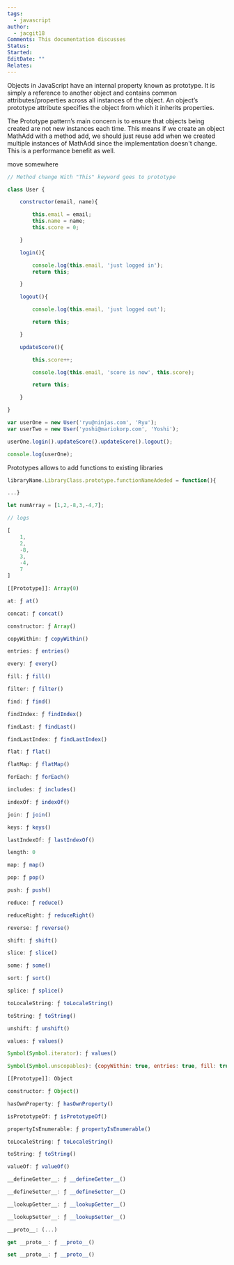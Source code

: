```yaml
---
tags:
  - javascript
author:
  - jacgit18
Comments: This documentation discusses
Status: 
Started: 
EditDate: ""
Relates:
---
```

Objects in JavaScript have an internal property known as prototype. It is simply a reference to another object and contains common attributes/properties across all instances of the object. An object’s prototype attribute specifies the object from which it inherits properties.  

The Prototype pattern’s main concern is to ensure that objects being created are not new instances each time. This means if we create an object MathAdd with a method add, we should just reuse add when we created multiple instances of MathAdd since the implementation doesn't change. This is a performance benefit as well.

move somewhere
```javascript
// Method change With "This" keyword goes to prototype 

class User { 

    constructor(email, name){ 

        this.email = email; 
        this.name = name; 
        this.score = 0; 

    } 

    login(){ 

        console.log(this.email, 'just logged in'); 
        return this; 

    } 

    logout(){ 

        console.log(this.email, 'just logged out'); 

        return this; 

    } 

    updateScore(){ 

        this.score++; 

        console.log(this.email, 'score is now', this.score); 

        return this; 

    } 

} 

var userOne = new User('ryu@ninjas.com', 'Ryu'); 
var userTwo = new User('yoshi@mariokorp.com', 'Yoshi'); 

userOne.login().updateScore().updateScore().logout(); 

console.log(userOne);
```



Prototypes allows to add functions to existing libraries 
```javascript
libraryName.LibraryClass.prototype.functionNameAdeded = function(){ 

...} 

let numArray = [1,2,-8,3,-4,7]; 

// logs 

[ 
    1, 
    2, 
    -8, 
    3, 
    -4, 
    7 
] 
```




```javascript
[[Prototype]]: Array(0) 

at: ƒ at() 

concat: ƒ concat() 

constructor: ƒ Array() 

copyWithin: ƒ copyWithin() 

entries: ƒ entries() 

every: ƒ every() 

fill: ƒ fill() 

filter: ƒ filter() 

find: ƒ find() 

findIndex: ƒ findIndex() 

findLast: ƒ findLast() 

findLastIndex: ƒ findLastIndex() 

flat: ƒ flat() 

flatMap: ƒ flatMap() 

forEach: ƒ forEach() 

includes: ƒ includes() 

indexOf: ƒ indexOf() 

join: ƒ join() 

keys: ƒ keys() 

lastIndexOf: ƒ lastIndexOf() 

length: 0 

map: ƒ map() 

pop: ƒ pop() 

push: ƒ push() 

reduce: ƒ reduce() 

reduceRight: ƒ reduceRight() 

reverse: ƒ reverse() 

shift: ƒ shift() 

slice: ƒ slice() 

some: ƒ some() 

sort: ƒ sort() 

splice: ƒ splice() 

toLocaleString: ƒ toLocaleString() 

toString: ƒ toString() 

unshift: ƒ unshift() 

values: ƒ values() 

Symbol(Symbol.iterator): ƒ values() 

Symbol(Symbol.unscopables): {copyWithin: true, entries: true, fill: true, find: true, findIndex: true, …} 

[[Prototype]]: Object 

constructor: ƒ Object() 

hasOwnProperty: ƒ hasOwnProperty() 

isPrototypeOf: ƒ isPrototypeOf() 

propertyIsEnumerable: ƒ propertyIsEnumerable() 

toLocaleString: ƒ toLocaleString() 

toString: ƒ toString() 

valueOf: ƒ valueOf() 

__defineGetter__: ƒ __defineGetter__() 

__defineSetter__: ƒ __defineSetter__() 

__lookupGetter__: ƒ __lookupGetter__() 

__lookupSetter__: ƒ __lookupSetter__() 

__proto__: (...) 

get __proto__: ƒ __proto__() 

set __proto__: ƒ __proto__()
```